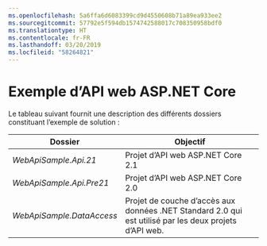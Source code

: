 ```yaml
---
ms.openlocfilehash: 5a6ffa6d6083399cd9d4550608b71a89ea933ee2
ms.sourcegitcommit: 57792e5f594db1574742588017c708350958bdf0
ms.translationtype: HT
ms.contentlocale: fr-FR
ms.lasthandoff: 03/20/2019
ms.locfileid: "58264821"
---
```

# <a name="aspnet-core-web-api-sample"></a>Exemple d’API web ASP.NET Core

Le tableau suivant fournit une description des différents dossiers constituant l’exemple de solution :

|              Dossier              |                                        Objectif                                        |
|----------------------------------|---------------------------------------------------------------------------------------|
|   *WebApiSample.Api.21*   |                         Projet d’API web ASP.NET Core 2.1                          |
| *WebApiSample.Api.Pre21*  |                         Projet d’API web ASP.NET Core 2.0                          |
| *WebApiSample.DataAccess* | Projet de couche d’accès aux données .NET Standard 2.0 qui est utilisé par les deux projets d’API web. |

